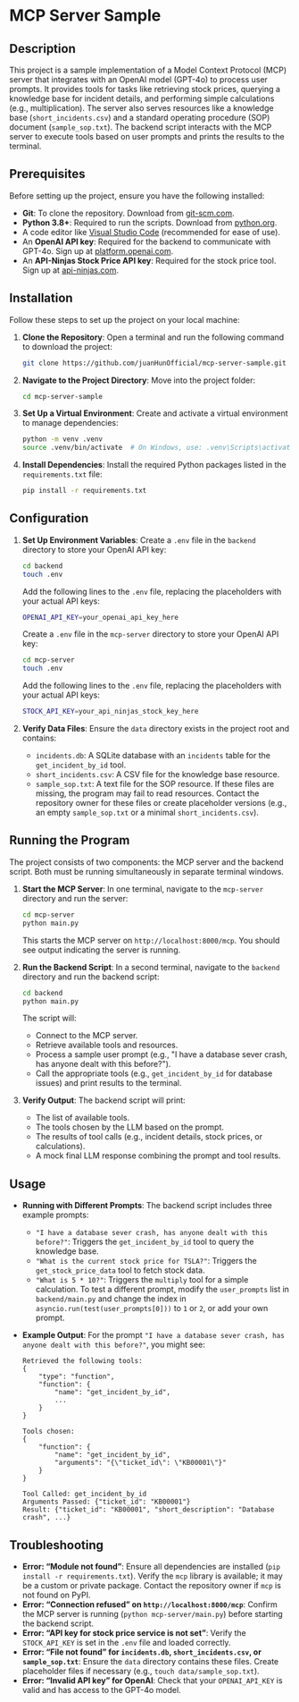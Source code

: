 # MCP Server Sample

## Description
This project is a sample implementation of a Model Context Protocol (MCP) server that integrates with an OpenAI model (GPT-4o) to process user prompts. It provides tools for tasks like retrieving stock prices, querying a knowledge base for incident details, and performing simple calculations (e.g., multiplication). The server also serves resources like a knowledge base (`short_incidents.csv`) and a standard operating procedure (SOP) document (`sample_sop.txt`). The backend script interacts with the MCP server to execute tools based on user prompts and prints the results to the terminal.

## Prerequisites
Before setting up the project, ensure you have the following installed:
- **Git**: To clone the repository. Download from [git-scm.com](https://git-scm.com/downloads).
- **Python 3.8+**: Required to run the scripts. Download from [python.org](https://www.python.org/downloads/).
- A code editor like [Visual Studio Code](https://code.visualstudio.com/) (recommended for ease of use).
- An **OpenAI API key**: Required for the backend to communicate with GPT-4o. Sign up at [platform.openai.com](https://platform.openai.com/).
- An **API-Ninjas Stock Price API key**: Required for the stock price tool. Sign up at [api-ninjas.com](https://api-ninjas.com/).

## Installation
Follow these steps to set up the project on your local machine:

1. **Clone the Repository**:
   Open a terminal and run the following command to download the project:
   ```bash
   git clone https://github.com/juanHunOfficial/mcp-server-sample.git
   ```

2. **Navigate to the Project Directory**:
   Move into the project folder:
   ```bash
   cd mcp-server-sample
   ```

3. **Set Up a Virtual Environment**:
   Create and activate a virtual environment to manage dependencies:
   ```bash
   python -m venv .venv
   source .venv/bin/activate  # On Windows, use: .venv\Scripts\activate
   ```

4. **Install Dependencies**:
   Install the required Python packages listed in the `requirements.txt` file:
   ```bash
   pip install -r requirements.txt
   ```

## Configuration
1. **Set Up Environment Variables**:
   Create a `.env` file in the `backend` directory to store your OpenAI API key:
   ```bash
   cd backend
   touch .env
   ```
   Add the following lines to the `.env` file, replacing the placeholders with your actual API keys:
   ```bash
   OPENAI_API_KEY=your_openai_api_key_here
   ```

   Create a `.env` file in the `mcp-server` directory to store your OpenAI API key:
   ```bash
   cd mcp-server
   touch .env
   ```
   Add the following lines to the `.env` file, replacing the placeholders with your actual API keys:
   ```bash
   STOCK_API_KEY=your_api_ninjas_stock_key_here
   ```

2. **Verify Data Files**:
   Ensure the `data` directory exists in the project root and contains:
   - `incidents.db`: A SQLite database with an `incidents` table for the `get_incident_by_id` tool.
   - `short_incidents.csv`: A CSV file for the knowledge base resource.
   - `sample_sop.txt`: A text file for the SOP resource.
   If these files are missing, the program may fail to read resources. Contact the repository owner for these files or create placeholder versions (e.g., an empty `sample_sop.txt` or a minimal `short_incidents.csv`).

## Running the Program
The project consists of two components: the MCP server and the backend script. Both must be running simultaneously in separate terminal windows.

1. **Start the MCP Server**:
   In one terminal, navigate to the `mcp-server` directory and run the server:
   ```bash
   cd mcp-server
   python main.py
   ```
   This starts the MCP server on `http://localhost:8000/mcp`. You should see output indicating the server is running.

2. **Run the Backend Script**:
   In a second terminal, navigate to the `backend` directory and run the backend script:
   ```bash
   cd backend
   python main.py
   ```
   The script will:
   - Connect to the MCP server.
   - Retrieve available tools and resources.
   - Process a sample user prompt (e.g., "I have a database sever crash, has anyone dealt with this before?").
   - Call the appropriate tools (e.g., `get_incident_by_id` for database issues) and print results to the terminal.

3. **Verify Output**:
   The backend script will print:
   - The list of available tools.
   - The tools chosen by the LLM based on the prompt.
   - The results of tool calls (e.g., incident details, stock prices, or calculations).
   - A mock final LLM response combining the prompt and tool results.

## Usage
- **Running with Different Prompts**:
  The backend script includes three example prompts:
  - `"I have a database sever crash, has anyone dealt with this before?"`: Triggers the `get_incident_by_id` tool to query the knowledge base.
  - `"What is the current stock price for TSLA?"`: Triggers the `get_stock_price_data` tool to fetch stock data.
  - `"What is 5 * 10?"`: Triggers the `multiply` tool for a simple calculation.
  To test a different prompt, modify the `user_prompts` list in `backend/main.py` and change the index in `asyncio.run(test(user_prompts[0]))` to `1` or `2`, or add your own prompt.

- **Example Output**:
  For the prompt `"I have a database sever crash, has anyone dealt with this before?"`, you might see:
  ```
  Retrieved the following tools:
  {
      "type": "function",
      "function": {
          "name": "get_incident_by_id",
          ...
      }
  }

  Tools chosen:
  {
      "function": {
          "name": "get_incident_by_id",
          "arguments": "{\"ticket_id\": \"KB00001\"}"
      }
  }

  Tool Called: get_incident_by_id
  Arguments Passed: {"ticket_id": "KB00001"}
  Result: {"ticket_id": "KB00001", "short_description": "Database crash", ...}
  ```

## Troubleshooting
- **Error: “Module not found”**:
  Ensure all dependencies are installed (`pip install -r requirements.txt`). Verify the `mcp` library is available; it may be a custom or private package. Contact the repository owner if `mcp` is not found on PyPI.
- **Error: “Connection refused” on `http://localhost:8000/mcp`**:
  Confirm the MCP server is running (`python mcp-server/main.py`) before starting the backend script.
- **Error: “API key for stock price service is not set”**:
  Verify the `STOCK_API_KEY` is set in the `.env` file and loaded correctly.
- **Error: “File not found” for `incidents.db`, `short_incidents.csv`, or `sample_sop.txt`**:
  Ensure the `data` directory contains these files. Create placeholder files if necessary (e.g., `touch data/sample_sop.txt`).
- **Error: “Invalid API key” for OpenAI**:
  Check that your `OPENAI_API_KEY` is valid and has access to the GPT-4o model.

